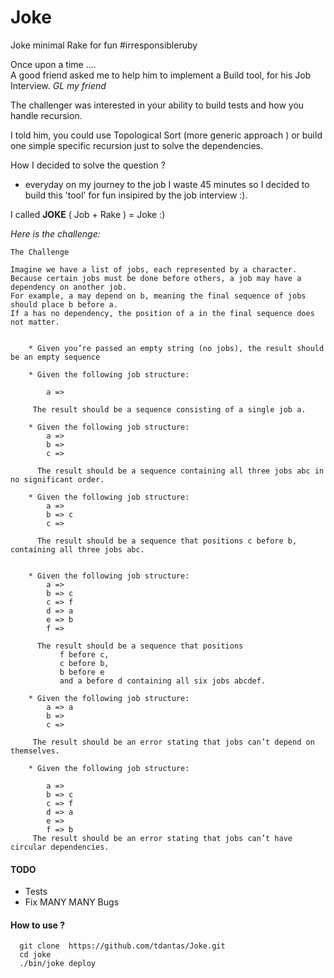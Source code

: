 Joke
====

Joke minimal Rake for fun #irresponsibleruby

Once upon a time ....  
A good friend asked me to help him to implement a Build tool, for his Job Interview. *GL my friend*  

The challenger was interested in your ability to build tests and how you handle recursion.

I told him, you could use Topological Sort (more generic approach ) or build one simple specific recursion just to solve the dependencies.

How I decided to solve the question ?  
 - everyday on my journey to the job I waste 45 minutes so I decided to build this 'tool' for fun insipired by the job interview :).
 
 I called **JOKE** ( Job + Rake ) = Joke :)

*Here is the challenge:*

````
The Challenge

Imagine we have a list of jobs, each represented by a character.  
Because certain jobs must be done before others, a job may have a dependency on another job.
For example, a may depend on b, meaning the final sequence of jobs should place b before a. 
If a has no dependency, the position of a in the final sequence does not matter.


  	* Given you’re passed an empty string (no jobs), the result should be an empty sequence

  	* Given the following job structure:
  	
  	  	a =>
  	
  	 The result should be a sequence consisting of a single job a.
  	 
  	* Given the following job structure:
      	a => 
      	b => 
      	c =>
     
      The result should be a sequence containing all three jobs abc in no significant order.
      
   	* Given the following job structure:
   		a =>
		b => c 
		c => 
	  
	  The result should be a sequence that positions c before b, containing all three jobs abc.	 
	  

	* Given the following job structure:
		a =>
		b => c
		c => f
		d => a
		e => b
		f =>
	 
	  The result should be a sequence that positions 
           f before c,
           c before b,
           b before e
           and a before d containing all six jobs abcdef.
	 
	* Given the following job structure:
		a => a
		b =>
		c =>

	 The result should be an error stating that jobs can’t depend on themselves. 
	
	* Given the following job structure:
	
		a =>
		b => c
		c => f
		d => a
		e =>
		f => b
	 The result should be an error stating that jobs can’t have circular dependencies.
````


#### TODO
 - Tests
 - Fix MANY MANY Bugs


#### How to use ?
 
````
  git clone  https://github.com/tdantas/Joke.git
  cd joke
  ./bin/joke deploy
   
````
